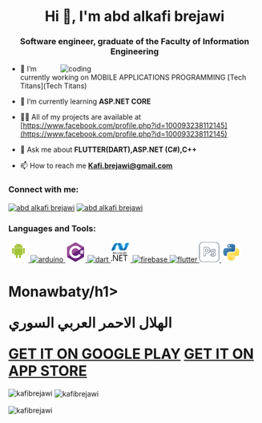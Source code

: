 <h1 align="center">Hi 👋, I'm abd alkafi brejawi</h1>
<h3 align="center">Software engineer, graduate of the Faculty of Information Engineering</h3>
 <img align="right" alt="coding" width="400" src="https://raw.githubusercontent.com/TheDudeThatCode/TheDudeThatCode/master/Assets/Developer.gif" ></img>

- 🔭 I’m currently working on MOBILE APPLICATIONS PROGRAMMING [Tech Titans](Tech Titans)

- 🌱 I’m currently learning **ASP.NET CORE**

- 👨‍💻 All of my projects are available at [https://www.facebook.com/profile.php?id=100093238112145](https://www.facebook.com/profile.php?id=100093238112145)

- 💬 Ask me about **FLUTTER(DART),ASP.NET (C#),C++**

- 📫 How to reach me **Kafi.brejawi@gmail.com**

<h3 align="left">Connect with me:</h3>
<p align="left">
<a href="https://linkedin.com/in/abd alkafi brejawi" target="blank"><img align="center" src="https://raw.githubusercontent.com/rahuldkjain/github-profile-readme-generator/master/src/images/icons/Social/linked-in-alt.svg" alt="abd alkafi brejawi" height="30" width="40" /></a>
<a href="https://fb.com/abd alkafi brejawi" target="blank"><img align="center" src="https://raw.githubusercontent.com/rahuldkjain/github-profile-readme-generator/master/src/images/icons/Social/facebook.svg" alt="abd alkafi brejawi" height="30" width="40" /></a>
</p>

<h3 align="left">Languages and Tools:</h3>
<p align="left"> <a href="https://developer.android.com" target="_blank" rel="noreferrer"> <img src="https://raw.githubusercontent.com/devicons/devicon/master/icons/android/android-original-wordmark.svg" alt="android" width="40" height="40"/> </a> <a href="https://www.arduino.cc/" target="_blank" rel="noreferrer"> <img src="https://cdn.worldvectorlogo.com/logos/arduino-1.svg" alt="arduino" width="40" height="40"/> </a> <a href="https://www.w3schools.com/cs/" target="_blank" rel="noreferrer"> <img src="https://raw.githubusercontent.com/devicons/devicon/master/icons/csharp/csharp-original.svg" alt="csharp" width="40" height="40"/> </a> <a href="https://dart.dev" target="_blank" rel="noreferrer"> <img src="https://www.vectorlogo.zone/logos/dartlang/dartlang-icon.svg" alt="dart" width="40" height="40"/> </a> <a href="https://dotnet.microsoft.com/" target="_blank" rel="noreferrer"> <img src="https://raw.githubusercontent.com/devicons/devicon/master/icons/dot-net/dot-net-original-wordmark.svg" alt="dotnet" width="40" height="40"/> </a> <a href="https://firebase.google.com/" target="_blank" rel="noreferrer"> <img src="https://www.vectorlogo.zone/logos/firebase/firebase-icon.svg" alt="firebase" width="40" height="40"/> </a> <a href="https://flutter.dev" target="_blank" rel="noreferrer"> <img src="https://www.vectorlogo.zone/logos/flutterio/flutterio-icon.svg" alt="flutter" width="40" height="40"/> </a> <a href="https://www.photoshop.com/en" target="_blank" rel="noreferrer"> <img src="https://raw.githubusercontent.com/devicons/devicon/master/icons/photoshop/photoshop-line.svg" alt="photoshop" width="40" height="40"/> </a> <a href="https://www.python.org" target="_blank" rel="noreferrer"> <img src="https://raw.githubusercontent.com/devicons/devicon/master/icons/python/python-original.svg" alt="python" width="40" height="40"/> </a> </p>
<div id="content">
  <h1>Monawbaty/h1>
  <!-- Add your project description here -->
  <p>الهلال الاحمر العربي السوري</p>
  <!-- Add more content as needed -->
  
  <div class="button-container">
    <a href="https://play.google.com/store" class="button">GET IT ON GOOGLE PLAY</a>
    <a href="https://www.apple.com/app-store/" class="button">GET IT ON APP STORE</a>
  </div>
</div>

<p><img align="left" src="https://github-readme-stats.vercel.app/api/top-langs?username=kafibrejawi&show_icons=true&locale=en&layout=compact" alt="kafibrejawi" /></p>

<p>&nbsp;<img align="center" src="https://github-readme-stats.vercel.app/api?username=kafibrejawi&show_icons=true&locale=en" alt="kafibrejawi" /></p>

<p><img align="center" src="https://github-readme-streak-stats.herokuapp.com/?user=kafibrejawi&" alt="kafibrejawi" /></p>

